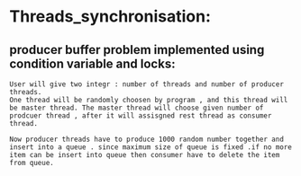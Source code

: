 
# Threads_synchronisation:

## producer buffer problem implemented using condition variable and locks:
	User will give two integr : number of threads and number of producer threads.
    One thread will be randomly choosen by program , and this thread will be master thread. The master thread will choose given number of prodcuer thread , after it will assisgned rest thread as consumer thread.

    Now producer threads have to produce 1000 random number together and insert into a queue . since maximum size of queue is fixed .if no more item can be insert into queue then consumer have to delete the item from queue.
